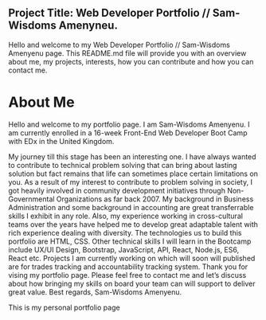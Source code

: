 ## Project Title: Web Developer Portfolio // Sam-Wisdoms Amenyneu.
Hello and welcome to my Web Developer Portfolio // Sam-Wisdoms Amenyenu page. This README.md file will provide you with an overview about me, my projects, interests, how you can contribute and how you can contact me. 

# About Me
Hello and welcome to my portfolio page. I am Sam-Wisdoms Amenyenu. I am currently enrolled in a 16-week Front-End Web Developer Boot Camp with EDx in the United Kingdom.

My journey till this stage has been an interesting one. I have always wanted to contribute to technical problem solving that can bring about lasting solution but fact remains that life can sometimes place certain limitations on you.
As a result of my interest to contribute to problem solving in society, I got heavily involved in community development initiatives through Non-Governmental Organizations as far back 2007. My background in Business Administration and some background in accounting are great transferrable skills I exhibit in any role. Also, my experience working in cross-cultural teams over the years have helped me to develop great adaptable talent with rich experience dealing with diversity.
The technologies us to build this portfolio are HTML, CSS. Other technical skills I will learn in the Bootcamp include UX/UI Design, Bootstrap, JavaScript, API, React, Node.js, ES6, React etc. 
Projects I am currently working on which will soon will published are for trades tracking and accountability tracking system. 
Thank you for vising my portfolio page. 
Please feel free to contact me and let’s discuss about how bringing my skills on board your team can will support to deliver great value. 
Best regards, Sam-Wisdoms Amenyenu.

This is my personal portfolio page
